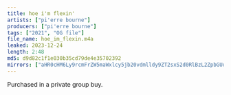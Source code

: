 ```yaml
---
title: hoe i'm flexin'
artists: ["pi'erre bourne"]
producers: ["pi'erre bourne"]
tags: ["2021", "OG file"]
file_name: hoe_im_flexin.m4a
leaked: 2023-12-24
length: 2:48
md5: d9d82c1f1e030b35cd79de4e35702392
mirrors: ["aHR0cHM6Ly9rcmFrZW5maWxlcy5jb20vdmlldy9ZT2sxS2d0RlBzL2ZpbGUuaHRtbA==", "aHR0cHM6Ly9kYnJlZS5vcmcvdi82NTg5MTM="]
---
```

Purchased in a private group buy.
